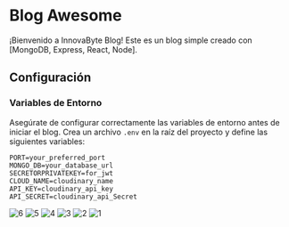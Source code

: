 # Blog Awesome

¡Bienvenido a InnovaByte Blog! Este es un blog simple creado con [MongoDB, Express, React, Node].

## Configuración

### Variables de Entorno

Asegúrate de configurar correctamente las variables de entorno antes de iniciar el blog. Crea un archivo `.env` en la raíz del proyecto y define las siguientes variables:

```env
PORT=your_preferred_port
MONGO_DB=your_database_url
SECRETORPRIVATEKEY=for_jwt
CLOUD_NAME=cloudinary_name
API_KEY=cloudinary_api_key
API_SECRET=cloudinary_api_Secret
```

![6](https://github.com/danitherev-coder/blog-mern/assets/71199306/53a5005c-91c9-4b49-9ed3-39d976e91271)
![5](https://github.com/danitherev-coder/blog-mern/assets/71199306/83495b33-67d2-4be2-9fb5-6d2516b3dcbe)
![4](https://github.com/danitherev-coder/blog-mern/assets/71199306/e26ce2e9-bba5-4d1f-9dee-69ed636d030b)
![3](https://github.com/danitherev-coder/blog-mern/assets/71199306/d1bb6b1e-49aa-4db2-a556-9ab988076d0b)
![2](https://github.com/danitherev-coder/blog-mern/assets/71199306/c0c39b89-24c8-408f-8940-7d8e4cbd022e)
![1](https://github.com/danitherev-coder/blog-mern/assets/71199306/a896bf7d-b757-4241-9e4c-22123b679943)

